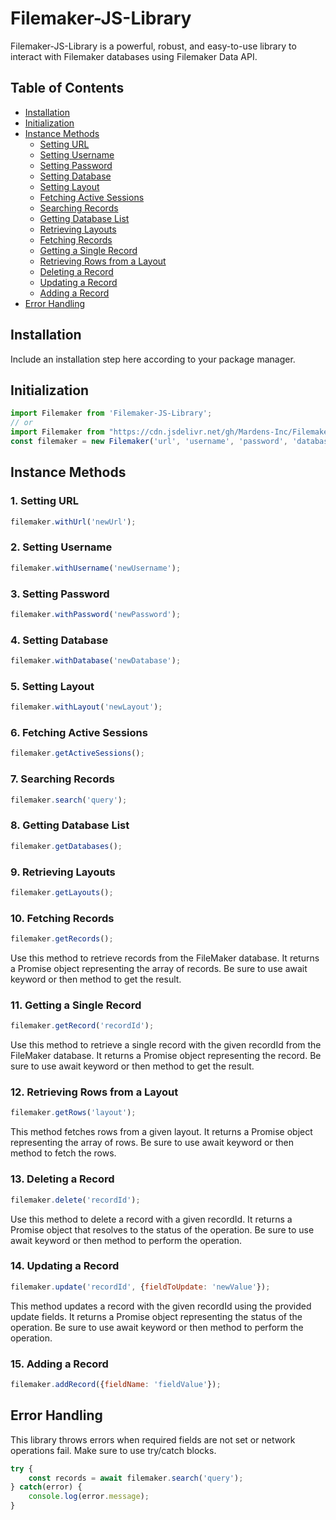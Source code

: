 # Filemaker-JS-Library

Filemaker-JS-Library is a powerful, robust, and easy-to-use library to interact with Filemaker databases using Filemaker Data API.

## Table of Contents
- [Installation](#installation)
- [Initialization](#initialization)
- [Instance Methods](#instance-methods)
  - [Setting URL](#1-setting-url)
  - [Setting Username](#2-setting-username)
  - [Setting Password](#3-setting-password)
  - [Setting Database](#4-setting-database)
  - [Setting Layout](#5-setting-layout)
  - [Fetching Active Sessions](#6-fetching-active-sessions)
  - [Searching Records](#7-searching-records)
  - [Getting Database List](#8-getting-database-list)
  - [Retrieving Layouts](#9-retrieving-layouts)
  - [Fetching Records](#10-fetching-records)
  - [Getting a Single Record](#11-getting-a-single-record)
  - [Retrieving Rows from a Layout](#12-retrieving-rows-from-a-layout)
  - [Deleting a Record](#13-deleting-a-record)
  - [Updating a Record](#14-updating-a-record)
  - [Adding a Record](#15-adding-a-record)
- [Error Handling](#error-handling)



## Installation

Include an installation step here according to your package manager.

## Initialization

```javascript
import Filemaker from 'Filemaker-JS-Library';
// or
import Filemaker from "https://cdn.jsdelivr.net/gh/Mardens-Inc/Filemaker-API/js/Filemaker.js";
const filemaker = new Filemaker('url', 'username', 'password', 'database', 'layout');
```

## Instance Methods

### 1. Setting URL
```javascript
filemaker.withUrl('newUrl');
```

### 2. Setting Username
```javascript
filemaker.withUsername('newUsername');
```

### 3. Setting Password
```javascript
filemaker.withPassword('newPassword');
```

### 4. Setting Database
```javascript
filemaker.withDatabase('newDatabase');
```

### 5. Setting Layout
```javascript
filemaker.withLayout('newLayout');
```

### 6. Fetching Active Sessions
```javascript
filemaker.getActiveSessions();
```

### 7. Searching Records
```javascript
filemaker.search('query');
```

### 8. Getting Database List
```javascript
filemaker.getDatabases();
```

### 9. Retrieving Layouts
```javascript
filemaker.getLayouts();
```

### 10. Fetching Records

```javascript
filemaker.getRecords();
```

Use this method to retrieve records from the FileMaker database. It returns a Promise object representing the array of records. Be sure to use await keyword or then method to get the result.

### 11. Getting a Single Record

```javascript
filemaker.getRecord('recordId');
```

Use this method to retrieve a single record with the given recordId from the FileMaker database. It returns a Promise object representing the record. Be sure to use await keyword or then method to get the result.

### 12. Retrieving Rows from a Layout

```javascript
filemaker.getRows('layout');
```

This method fetches rows from a given layout. It returns a Promise object representing the array of rows. Be sure to use await keyword or then method to fetch the rows.

### 13. Deleting a Record

```javascript
filemaker.delete('recordId');
```

Use this method to delete a record with a given recordId. It returns a Promise object that resolves to the status of the operation. Be sure to use await keyword or then method to perform the operation.

### 14. Updating a Record

```javascript
filemaker.update('recordId', {fieldToUpdate: 'newValue'});
```

This method updates a record with the given recordId using the provided update fields. It returns a Promise object representing the status of the operation. Be sure to use await keyword or then method to perform the operation.

### 15. Adding a Record

```javascript
filemaker.addRecord({fieldName: 'fieldValue'});
```

## Error Handling

This library throws errors when required fields are not set or network operations fail. Make sure to use try/catch blocks.

```javascript
try {
    const records = await filemaker.search('query');
} catch(error) {
    console.log(error.message);
}
```
